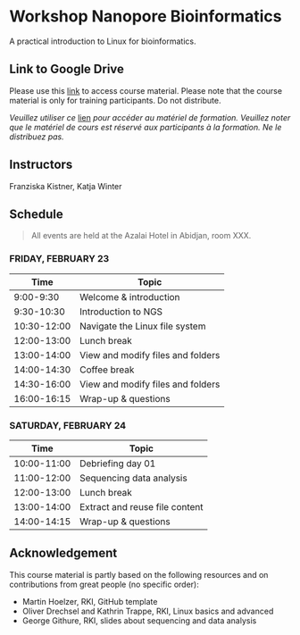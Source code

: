 # Workshop Nanopore Bioinformatics

A practical introduction to Linux for bioinformatics. 

## Link to Google Drive
Please use this [link](https://drive.google.com/drive/folders/1EYYgZMjR4XtmDW1dyNRWpOrN9m0Fqqpu?usp=sharing) to access course material. Please note that the course material is only for training participants. Do not distribute.

_Veuillez utiliser ce_ [lien](https://drive.google.com/drive/folders/1EYYgZMjR4XtmDW1dyNRWpOrN9m0Fqqpu?usp=sharing) _pour accéder au matériel de formation. Veuillez noter que le matériel de cours est réservé aux participants à la formation. Ne le distribuez pas._


## Instructors

 Franziska Kistner, Katja Winter

## Schedule

> All events are held at the Azalai Hotel in Abidjan, room XXX.

### <a name="0"></a> FRIDAY, FEBRUARY 23
| Time        | Topic |
| --          | --               |
| 9:00-9:30   | Welcome & introduction |
| 9:30-10:30  | Introduction to NGS |
| 10:30-12:00 | Navigate the Linux file system |
| 12:00-13:00 | Lunch break |
| 13:00-14:00 | View and modify files and folders |
| 14:00-14:30 | Coffee break |
| 14:30-16:00 | View and modify files and folders |
| 16:00-16:15 | Wrap-up & questions |

### <a name="1"></a> SATURDAY, FEBRUARY 24
| Time        | Topic |
| --          | --               |
| 10:00-11:00 | Debriefing day 01 |
| 11:00-12:00 | Sequencing data analysis |
| 12:00-13:00 | Lunch break |
| 13:00-14:00 | Extract and reuse file content |
| 14:00-14:15 | Wrap-up & questions |


## Acknowledgement

This course material is partly based on the following resources and on contributions from great people (no specific order):

* Martin Hoelzer, RKI, GitHub template
* Oliver Drechsel and Kathrin Trappe, RKI, Linux basics and advanced
* George Githure, RKI, slides about sequencing and data analysis
